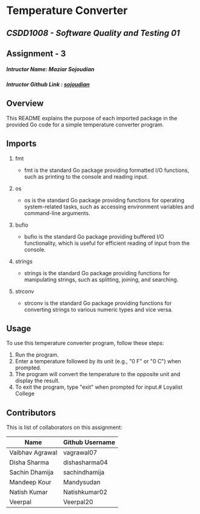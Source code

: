 # Temperature Converter 

## _CSDD1008 - Software Quality and Testing 01_

## Assignment - 3


#####  Intructor Name: Maziar Sojoudian
##### Intructor Github Link :  [sojoudian](https://github.com/sojoudian) 


## Overview

This README explains the purpose of each imported package in the provided Go code for a simple temperature converter program.

## Imports

1. fmt
   - fmt is the standard Go package providing formatted I/O functions, such as printing to the console and reading input.

2. os
   - os is the standard Go package providing functions for operating system-related tasks, such as accessing environment variables and command-line arguments.

3. bufio
   - bufio is the standard Go package providing buffered I/O functionality, which is useful for efficient reading of input from the console.

4. strings
   - strings is the standard Go package providing functions for manipulating strings, such as splitting, joining, and searching.

5. strconv
   - strconv is the standard Go package providing functions for converting strings to various numeric types and vice versa.

## Usage

To use this temperature converter program, follow these steps:

1. Run the program.
2. Enter a temperature followed by its unit (e.g., "0 F" or "0 C") when prompted.
3. The program will convert the temperature to the opposite unit and display the result.
4. To exit the program, type "exit" when prompted for input.# Loyalist College


## Contributors

This is list of collaborators on this assignment:

| Name | Github Username |
| ------ | ------ |
| Vaibhav Agrawal | vagrawal07 |
| Disha Sharma | dishasharma04 |
| Sachin Dhamija | sachindhamija |
| Mandeep Kour | Mandysudan |
| Natish Kumar | Natishkumar02 |
| Veerpal | Veerpal20 |




